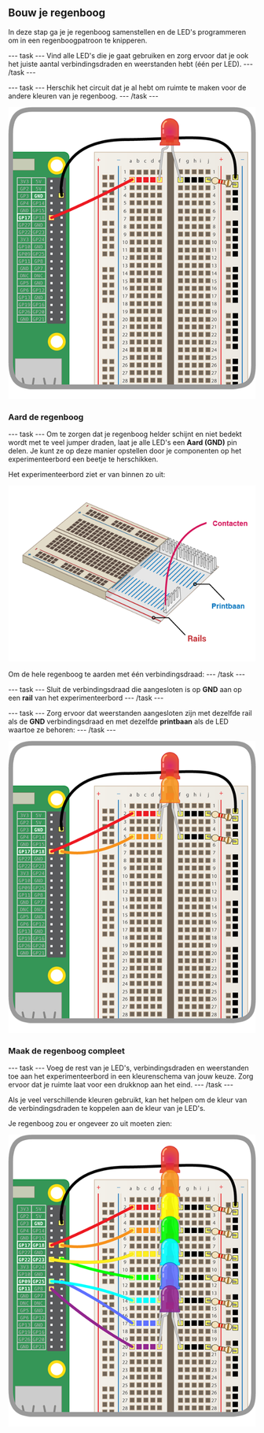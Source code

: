 ## Bouw je regenboog

In deze stap ga je je regenboog samenstellen en de LED's programmeren om in een regenboogpatroon te knipperen.

--- task --- Vind alle LED's die je gaat gebruiken en zorg ervoor dat je ook het juiste aantal verbindingsdraden en weerstanden hebt (één per LED). --- /task ---

--- task --- Herschik het circuit dat je al hebt om ruimte te maken voor de andere kleuren van je regenboog. --- /task ---

![Circuit herschikt](images/oneled.png)

### Aard de regenboog

--- task --- Om te zorgen dat je regenboog helder schijnt en niet bedekt wordt met te veel jumper draden, laat je alle LED's een **Aard (GND)** pin delen. Je kunt ze op deze manier opstellen door je componenten op het experimenteerbord een beetje te herschikken.

Het experimenteerbord ziet er van binnen zo uit:

![Experimenteerbord dwarsdoorsnede](images/breadboardxsection.png)

Om de hele regenboog te aarden met één verbindingsdraad: --- /task ---

--- task --- Sluit de verbindingsdraad die aangesloten is op **GND** aan op een **rail** van het experimenteerbord --- /task ---

--- task --- Zorg ervoor dat weerstanden aangesloten zijn met dezelfde rail als de **GND** verbindingsdraad en met dezelfde **printbaan** als de LED waartoe ze behoren: --- /task ---

![LED's toevoegen](images/twoleds.png)

### Maak de regenboog compleet

--- task --- Voeg de rest van je LED's, verbindingsdraden en weerstanden toe aan het experimenteerbord in een kleurenschema van jouw keuze. Zorg ervoor dat je ruimte laat voor een drukknop aan het eind. --- /task ---

Als je veel verschillende kleuren gebruikt, kan het helpen om de kleur van de verbindingsdraden te koppelen aan de kleur van je LED's.

Je regenboog zou er ongeveer zo uit moeten zien:

![Regenboog LED's](images/rainbowleds.png)